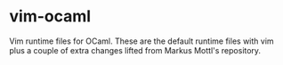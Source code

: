 vim-ocaml
=========

Vim runtime files for OCaml. These are the default runtime files with vim plus a couple of
extra changes lifted from Markus Mottl's repository.
